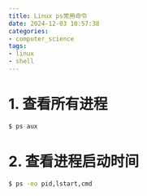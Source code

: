 ```yaml
---
title: Linux ps常用命令
date: 2024-12-03 10:57:38
categories:
- computer_science
tags:
- linux
- shell
---
```


# 1. 查看所有进程

```bash
$ ps aux
```

# 2. 查看进程启动时间

```bash
$ ps -eo pid,lstart,cmd
```